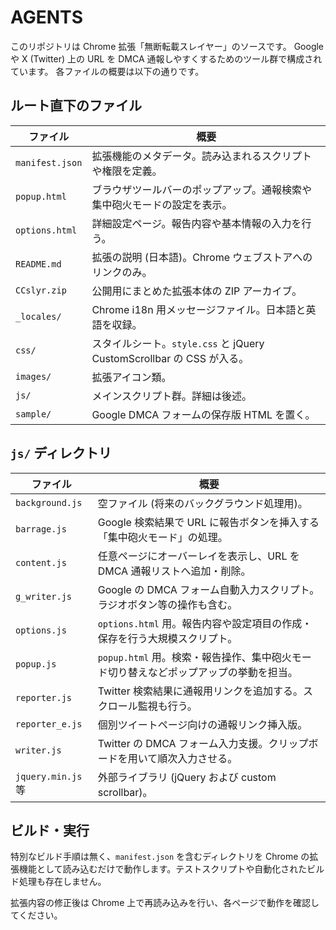 # AGENTS

このリポジトリは Chrome 拡張「無断転載スレイヤー」のソースです。
Google や X (Twitter) 上の URL を DMCA 通報しやすくするためのツール群で構成されています。
各ファイルの概要は以下の通りです。

## ルート直下のファイル

|ファイル|概要|
|-------|----|
|`manifest.json`|拡張機能のメタデータ。読み込まれるスクリプトや権限を定義。|
|`popup.html`|ブラウザツールバーのポップアップ。通報検索や集中砲火モードの設定を表示。|
|`options.html`|詳細設定ページ。報告内容や基本情報の入力を行う。|
|`README.md`|拡張の説明 (日本語)。Chrome ウェブストアへのリンクのみ。|
|`CCslyr.zip`|公開用にまとめた拡張本体の ZIP アーカイブ。|
|`_locales/`|Chrome i18n 用メッセージファイル。日本語と英語を収録。|
|`css/`|スタイルシート。`style.css` と jQuery CustomScrollbar の CSS が入る。|
|`images/`|拡張アイコン類。|
|`js/`|メインスクリプト群。詳細は後述。|
|`sample/`|Google DMCA フォームの保存版 HTML を置く。|

## `js/` ディレクトリ

|ファイル|概要|
|-------|----|
|`background.js`|空ファイル (将来のバックグラウンド処理用)。|
|`barrage.js`|Google 検索結果で URL に報告ボタンを挿入する「集中砲火モード」の処理。|
|`content.js`|任意ページにオーバーレイを表示し、URL を DMCA 通報リストへ追加・削除。|
|`g_writer.js`|Google の DMCA フォーム自動入力スクリプト。ラジオボタン等の操作も含む。|
|`options.js`|`options.html` 用。報告内容や設定項目の作成・保存を行う大規模スクリプト。|
|`popup.js`|`popup.html` 用。検索・報告操作、集中砲火モード切り替えなどポップアップの挙動を担当。|
|`reporter.js`|Twitter 検索結果に通報用リンクを追加する。スクロール監視も行う。|
|`reporter_e.js`|個別ツイートページ向けの通報リンク挿入版。|
|`writer.js`|Twitter の DMCA フォーム入力支援。クリップボードを用いて順次入力させる。|
|`jquery.min.js` 等|外部ライブラリ (jQuery および custom scrollbar)。|

## ビルド・実行

特別なビルド手順は無く、`manifest.json` を含むディレクトリを Chrome の拡張機能として読み込むだけで動作します。テストスクリプトや自動化されたビルド処理も存在しません。

拡張内容の修正後は Chrome 上で再読み込みを行い、各ページで動作を確認してください。
